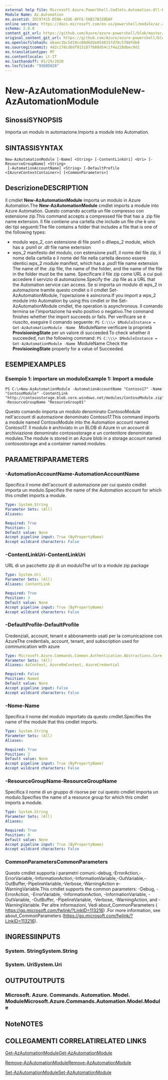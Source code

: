 ```yaml
---
external help file: Microsoft.Azure.PowerShell.Cmdlets.Automation.dll-Help.xml
Module Name: Az.Automation
ms.assetid: 2DC97415-D59A-428E-8FFE-56B17B320DAF
online version: https://docs.microsoft.com/en-us/powershell/module/az.automation/new-azautomationmodule
schema: 2.0.0
content_git_url: https://github.com/Azure/azure-powershell/blob/master/src/Automation/Automation/help/New-AzAutomationModule.md
original_content_git_url: https://github.com/Azure/azure-powershell/blob/master/src/Automation/Automation/help/New-AzAutomationModule.md
ms.openlocfilehash: e6aec3bc5d19cc89d6d2e854815fd78c5788fdb8
ms.sourcegitcommit: 4d2c178cd6df9151877b08d54c1f4a228dbec9d1
ms.translationtype: MT
ms.contentlocale: it-IT
ms.lasthandoff: 01/29/2020
ms.locfileid: "93685028"
---
```

# <span data-ttu-id="ade3f-101">New-AzAutomationModule</span><span class="sxs-lookup"><span data-stu-id="ade3f-101">New-AzAutomationModule</span></span>

## <span data-ttu-id="ade3f-102">Sinossi</span><span class="sxs-lookup"><span data-stu-id="ade3f-102">SYNOPSIS</span></span>
<span data-ttu-id="ade3f-103">Importa un modulo in automazione.</span><span class="sxs-lookup"><span data-stu-id="ade3f-103">Imports a module into Automation.</span></span>

## <span data-ttu-id="ade3f-104">SINTASSI</span><span class="sxs-lookup"><span data-stu-id="ade3f-104">SYNTAX</span></span>

```
New-AzAutomationModule [-Name] <String> [-ContentLinkUri] <Uri> [-ResourceGroupName] <String>
 [-AutomationAccountName] <String> [-DefaultProfile <IAzureContextContainer>] [<CommonParameters>]
```

## <span data-ttu-id="ade3f-105">Descrizione</span><span class="sxs-lookup"><span data-stu-id="ade3f-105">DESCRIPTION</span></span>
<span data-ttu-id="ade3f-106">Il cmdlet **New-AzAutomationModule** importa un modulo in Azure Automation.</span><span class="sxs-lookup"><span data-stu-id="ade3f-106">The **New-AzAutomationModule** cmdlet imports a module into Azure Automation.</span></span>
<span data-ttu-id="ade3f-107">Questo comando accetta un file compresso con estensione zip.</span><span class="sxs-lookup"><span data-stu-id="ade3f-107">This command accepts a compressed file that has a .zip file name extension.</span></span>
<span data-ttu-id="ade3f-108">Il file contiene una cartella che include un file che è uno dei tipi seguenti:</span><span class="sxs-lookup"><span data-stu-id="ade3f-108">The file contains a folder that includes a file that is one of the following types:</span></span> 
- <span data-ttu-id="ade3f-109">modulo wps_2, con estensione di file psm1 o dll</span><span class="sxs-lookup"><span data-stu-id="ade3f-109">wps_2 module, which has a .psm1 or .dll file name extension</span></span> 
- <span data-ttu-id="ade3f-110">wps_2 manifesto del modulo, con estensione psd1, il nome del file zip, il nome della cartella e il nome del file nella cartella devono essere identici.</span><span class="sxs-lookup"><span data-stu-id="ade3f-110">wps_2 module manifest, which has a .psd1 file name extension The name of the .zip file, the name of the folder, and the name of the file in the folder must be the same.</span></span>
<span data-ttu-id="ade3f-111">Specificare il file zip come URL a cui può accedere il servizio di automazione.</span><span class="sxs-lookup"><span data-stu-id="ade3f-111">Specify the .zip file as a URL that the Automation service can access.</span></span>
<span data-ttu-id="ade3f-112">Se si importa un modulo di wps_2 in automazione tramite questo cmdlet o il cmdlet Set-AzAutomationModule, l'operazione è asincrona.</span><span class="sxs-lookup"><span data-stu-id="ade3f-112">If you import a wps_2 module into Automation by using this cmdlet or the Set-AzAutomationModule cmdlet, the operation is asynchronous.</span></span>
<span data-ttu-id="ade3f-113">Il comando termina se l'importazione ha esito positivo o negativo.</span><span class="sxs-lookup"><span data-stu-id="ade3f-113">The command finishes whether the import succeeds or fails.</span></span>
<span data-ttu-id="ade3f-114">Per verificare se è riuscito, eseguire il comando seguente: `PS C:\\\> $ModuleInstance = Get-AzAutomationModule -Name ` ModuleName verificare la proprietà **ProvisioningState** per un valore di succeeded.</span><span class="sxs-lookup"><span data-stu-id="ade3f-114">To check whether it succeeded, run the following command: `PS C:\\\> $ModuleInstance = Get-AzAutomationModule -Name `ModuleName Check the **ProvisioningState** property for a value of Succeeded.</span></span>

## <span data-ttu-id="ade3f-115">ESEMPI</span><span class="sxs-lookup"><span data-stu-id="ade3f-115">EXAMPLES</span></span>

### <span data-ttu-id="ade3f-116">Esempio 1: importare un modulo</span><span class="sxs-lookup"><span data-stu-id="ade3f-116">Example 1: Import a module</span></span>
```
PS C:\>New-AzAutomationModule -AutomationAccountName "Contoso17" -Name "ContosoModule" -ContentLink "http://contosostorage.blob.core.windows.net/modules/ContosoModule.zip" -ResourceGroupName "ResourceGroup01"
```

<span data-ttu-id="ade3f-117">Questo comando importa un modulo denominato ContosoModule nell'account di automazione denominato Contoso17.</span><span class="sxs-lookup"><span data-stu-id="ade3f-117">This command imports a module named ContosoModule into the Automation account named Contoso17.</span></span>
<span data-ttu-id="ade3f-118">Il modulo è archiviato in un BLOB di Azure in un account di archiviazione denominato contosostorage e un contenitore denominato modules.</span><span class="sxs-lookup"><span data-stu-id="ade3f-118">The module is stored in an Azure blob in a storage account named contosostorage and a container named modules.</span></span>

## <span data-ttu-id="ade3f-119">PARAMETRI</span><span class="sxs-lookup"><span data-stu-id="ade3f-119">PARAMETERS</span></span>

### <span data-ttu-id="ade3f-120">-AutomationAccountName</span><span class="sxs-lookup"><span data-stu-id="ade3f-120">-AutomationAccountName</span></span>
<span data-ttu-id="ade3f-121">Specifica il nome dell'account di automazione per cui questo cmdlet importa un modulo.</span><span class="sxs-lookup"><span data-stu-id="ade3f-121">Specifies the name of the Automation account for which this cmdlet imports a module.</span></span>

```yaml
Type: System.String
Parameter Sets: (All)
Aliases:

Required: True
Position: 1
Default value: None
Accept pipeline input: True (ByPropertyName)
Accept wildcard characters: False
```

### <span data-ttu-id="ade3f-122">-ContentLinkUri</span><span class="sxs-lookup"><span data-stu-id="ade3f-122">-ContentLinkUri</span></span>
<span data-ttu-id="ade3f-123">URL di un pacchetto zip di un modulo</span><span class="sxs-lookup"><span data-stu-id="ade3f-123">The url to a module zip package</span></span>

```yaml
Type: System.Uri
Parameter Sets: (All)
Aliases: ContentLink

Required: True
Position: 3
Default value: None
Accept pipeline input: True (ByPropertyName)
Accept wildcard characters: False
```

### <span data-ttu-id="ade3f-124">-DefaultProfile</span><span class="sxs-lookup"><span data-stu-id="ade3f-124">-DefaultProfile</span></span>
<span data-ttu-id="ade3f-125">Credenziali, account, tenant e abbonamento usati per la comunicazione con Azure</span><span class="sxs-lookup"><span data-stu-id="ade3f-125">The credentials, account, tenant, and subscription used for communication with azure</span></span>

```yaml
Type: Microsoft.Azure.Commands.Common.Authentication.Abstractions.Core.IAzureContextContainer
Parameter Sets: (All)
Aliases: AzContext, AzureRmContext, AzureCredential

Required: False
Position: Named
Default value: None
Accept pipeline input: False
Accept wildcard characters: False
```

### <span data-ttu-id="ade3f-126">-Nome</span><span class="sxs-lookup"><span data-stu-id="ade3f-126">-Name</span></span>
<span data-ttu-id="ade3f-127">Specifica il nome del modulo importato da questo cmdlet.</span><span class="sxs-lookup"><span data-stu-id="ade3f-127">Specifies the name of the module that this cmdlet imports.</span></span>

```yaml
Type: System.String
Parameter Sets: (All)
Aliases:

Required: True
Position: 2
Default value: None
Accept pipeline input: True (ByPropertyName)
Accept wildcard characters: False
```

### <span data-ttu-id="ade3f-128">-ResourceGroupName</span><span class="sxs-lookup"><span data-stu-id="ade3f-128">-ResourceGroupName</span></span>
<span data-ttu-id="ade3f-129">Specifica il nome di un gruppo di risorse per cui questo cmdlet importa un modulo.</span><span class="sxs-lookup"><span data-stu-id="ade3f-129">Specifies the name of a resource group for which this cmdlet imports a module.</span></span>

```yaml
Type: System.String
Parameter Sets: (All)
Aliases:

Required: True
Position: 0
Default value: None
Accept pipeline input: True (ByPropertyName)
Accept wildcard characters: False
```

### <span data-ttu-id="ade3f-130">CommonParameters</span><span class="sxs-lookup"><span data-stu-id="ade3f-130">CommonParameters</span></span>
<span data-ttu-id="ade3f-131">Questo cmdlet supporta i parametri comuni:-debug,-ErrorAction,-ErrorVariable,-InformationAction,-InformationVariable,-OutVariable,-OutBuffer,-PipelineVariable,-Verbose,-WarningAction e-WarningVariable.</span><span class="sxs-lookup"><span data-stu-id="ade3f-131">This cmdlet supports the common parameters: -Debug, -ErrorAction, -ErrorVariable, -InformationAction, -InformationVariable, -OutVariable, -OutBuffer, -PipelineVariable, -Verbose, -WarningAction, and -WarningVariable.</span></span> <span data-ttu-id="ade3f-132">Per altre informazioni, Vedi about_CommonParameters ( https://go.microsoft.com/fwlink/?LinkID=113216) .</span><span class="sxs-lookup"><span data-stu-id="ade3f-132">For more information, see about_CommonParameters (https://go.microsoft.com/fwlink/?LinkID=113216).</span></span>

## <span data-ttu-id="ade3f-133">INGRESSI</span><span class="sxs-lookup"><span data-stu-id="ade3f-133">INPUTS</span></span>

### <span data-ttu-id="ade3f-134">System. String</span><span class="sxs-lookup"><span data-stu-id="ade3f-134">System.String</span></span>

### <span data-ttu-id="ade3f-135">System. Uri</span><span class="sxs-lookup"><span data-stu-id="ade3f-135">System.Uri</span></span>

## <span data-ttu-id="ade3f-136">OUTPUT</span><span class="sxs-lookup"><span data-stu-id="ade3f-136">OUTPUTS</span></span>

### <span data-ttu-id="ade3f-137">Microsoft. Azure. Commands. Automation. Model. Module</span><span class="sxs-lookup"><span data-stu-id="ade3f-137">Microsoft.Azure.Commands.Automation.Model.Module</span></span>

## <span data-ttu-id="ade3f-138">Note</span><span class="sxs-lookup"><span data-stu-id="ade3f-138">NOTES</span></span>

## <span data-ttu-id="ade3f-139">COLLEGAMENTI CORRELATI</span><span class="sxs-lookup"><span data-stu-id="ade3f-139">RELATED LINKS</span></span>

[<span data-ttu-id="ade3f-140">Get-AzAutomationModule</span><span class="sxs-lookup"><span data-stu-id="ade3f-140">Get-AzAutomationModule</span></span>](./Get-AzAutomationModule.md)

[<span data-ttu-id="ade3f-141">Remove-AzAutomationModule</span><span class="sxs-lookup"><span data-stu-id="ade3f-141">Remove-AzAutomationModule</span></span>](./Remove-AzAutomationModule.md)

[<span data-ttu-id="ade3f-142">Set-AzAutomationModule</span><span class="sxs-lookup"><span data-stu-id="ade3f-142">Set-AzAutomationModule</span></span>](./Set-AzAutomationModule.md)


